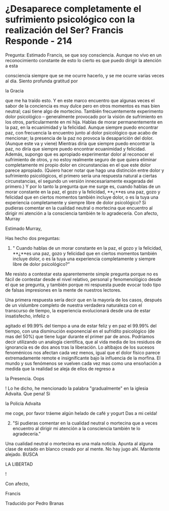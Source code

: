 # ¿Desaparece completamente el sufrimiento psicológico con la realización del Ser? Francis Responde - 214

Pregunta: Estimado Francis, se que soy consciencia. Aunque no vivo en un reconocimiento constante de esto lo cierto es que puedo dirigir la atención a esta

consciencia siempre que se me ocurre hacerlo, y se me ocurre varias veces al día. Siento profunda gratitud por

la Gracia

que me ha traído esto. Y en este marco encuentro que algunas veces el sabor de la conciencia es muy dulce pero en otros momentos es mas bien neutral; casi tiene algo de mortecino. También frecuentemente experimento dolor psicológico – generalmente provocado por la visión de sufrimiento en los otros, particularmente en mi hija. Hablas de morar permanentemente en la paz, en la ecuanimidad y la felicidad. Aunque siempre puedo encontrar paz, con frecuencia la encuentro junto al dolor psicológico que acabo de mencionar; la presencia de la paz no provoca la desaparición del dolor. (Aunque este va y viene) Mientras diría que siempre puedo encontrar la paz, no diría que siempre puedo encontrar ecuanimidad y felicidad. Además, supongo que es apropiado experimentar dolor al reconocer el sufrimiento de otros, y no estoy realmente seguro de que quiera eliminar completamente mi propio dolor en circunstancias en el que este dolor parece apropiado. (Quiero hacer notar que hago una distinción entre dolor y sufrimiento psicológicos, el primero sería una respuesta natural a ciertas circunstancias, el segundo un versión innecesariamente exagerada del primero.) Y por lo tanto la pregunta que me surge es, cuando hablas de un morar constante en la paz, el gozo y la felicidad, **¿**es una paz, gozo y felicidad que en ciertos momentos también incluye dolor, o es la tuya una experiencia completamente y siempre libre de dolor psicológico? Si pudieras comentar en la cualidad neutral o mortecina que encuentro al dirigir mi atención a la consciencia también te lo agradecería. Con afecto, Murray

Estimado Murray,

Has hecho dos preguntas:

1. " Cuando hablas de un morar constante en la paz, el gozo y la felicidad, **¿**es una paz, gozo y felicidad que en ciertos momentos también incluye dolor, o es la tuya una experiencia completamente y siempre libre de dolor psicológico?”

Me resisto a contestar esta aparentemente simple pregunta porque no es fácil de contestar desde el nivel relativo, personal y fenomenológico desde el que se pregunta, y también porque mi respuesta puede evocar todo tipo de falsas impresiones en la mente de nuestros lectores.

Una primera respuesta sería decir que en la mayoría de los casos, después de un vislumbre completo de nuestra verdadera naturaleza con el transcurso de tiempo, la experiencia evolucionará desde una de estar insatisfecho, infeliz o

agitado el 99.99% del tiempo a una de estar feliz y en paz el 99.99% del tiempo, con una disminución exponencial en el sufridito psicológico (de mas del 50%) que tiene lugar durante el primer par de anos. Podríamos decir utilizando un analogía científica, que al vida media de los residuos de ignorancia es de dos anos tras la liberación. Lo altibajos de los sucesos fenoménicos nos afectan cada vez menos, igual que el dolor físico parece extremadamente remote e insignificante bajo la influencia de la morfina. El mundo y sus fenómenos se vuelven cada vez mas como una ensoñación a medida que la realidad se aleja de ellos de regreso a

la Presencia. Oops

! Lo he dicho, he mencionado la palabra "gradualmente" en la iglesia Advaita. Que pena! Si

la Policía Advaita

me coge, por favor tráeme algún helado de café y yogurt Das a mi celda!

2. "Si pudieras comentar en la cualidad neutral o mortecina que a veces encuentro al dirigir mi atención a la consciencia también te lo agradecería."

Una cualidad neutral o mortecina es una mala noticia. Apunta al alguna clase de estado en blanco creado por al mente. No hay jugo ahí. Mantente alejado. BUSCA

LA LIBERTAD

!

Con afecto,

Francis

Traducido por Pedro Branas

